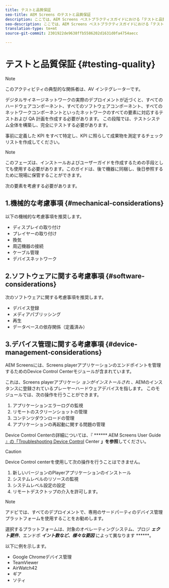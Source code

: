 ```yaml
---
title: テストと品質保証
seo-title: AEM Screens のテストと品質保証
description: ここでは、AEM Screens ベストプラクティスガイドにおける「テストと品質保証」について説明します
seo-description: ここでは、AEM Screens ベストプラクティスガイドにおける「テストと品質保証」について説明します
translation-type: tm+mt
source-git-commit: 2301922de9638ffb5586202d1631d0fa4754aecc

---
```



# テストと品質保証 {#testing-quality}

>[!NOTE]
>
>このアクティビティの典型的な関係者は、AV インテグレーターです。

デジタルサイネージネットワークの実際のデプロイメントが近づくと、すべてのハードウェアコンポーネント、すべてのソフトウェアコンポーネント、すべてのネットワークコンポーネントといったネットワークのすべての要素に対応するテストおよび QA 計画を作成する必要があります。
この段階では、テストシステム全体を構築し、完全にテストする必要があります。

事前に定義した KPI をすべて特定し、KPI に照らして成果物を測定するチェックリストを作成してください。

>[!NOTE]
> このフェーズは、インストールおよびユーザーガイドを作成するための手段としても使用する必要があります。このガイドは、後で機器に同梱し、後日参照するために現場に保管することができます。

次の要素を考慮する必要があります。

## 1.機械的な考慮事項 {#mechanical-considerations}

以下の機械的な考慮事項を推奨します。

* ディスプレイの取り付け
* プレイヤーの取り付け
* 換気
* 周辺機器の接続
* ケーブル管理
* デバイスネットワーク

## 2.ソフトウェアに関する考慮事項 {#software-considerations}

次のソフトウェアに関する考慮事項を推奨します。

* デバイス登録
* メディアパブリッシング
* 再生
* データベースの依存関係（定義済み）


## 3.デバイス管理に関する考慮事項 {#device-management-considerations}


AEM Screensには、Screens playerアプリケーションのエンドポイントを管理するためのDevice Control Centerモジュールが含まれています。

これは、Screens playerアプリケーシ *ョンがインストールされ* 、AEMのインスタンスに登録されているプレーヤーハードウェアデバイスを指します。
このモジュールでは、次の操作を行うことができます。

1. アプリケーションエラーログの監視
1. リモートのスクリーンショットの管理
1. コンテンツダウンロードの管理
1. アプリケーションの再起動に関する問題の管理

Device Control Centerの詳細については、『 ****** AEM Screens User Guide [』の「Troubleshooting Device Control](https://helpx.adobe.com/experience-manager/6-5/screens/using/monitoring-screens.html) Center **」を参照**&#x200B;してください。

>[!CAUTION]
> Device Control centerを使用して次の操作を行うことはできません。
>
> 1. 新しいバージョンのPlayerアプリケーションのインストール
> 1. システムレベルのリソースの監視
> 1. システムレベル設定の設定
> 1. リモートデスクトップの介入を許可します。



>[!NOTE]
> アドビでは、すべてのデプロイメントで、専用のサードパーティのデバイス管理プラットフォームを使用することをお勧めします。

選択するプラットフォームは、対象のオペレーティングシステム、プロジ ***ェクト要件***、エンドポ ***イント数など、様々な要因*** によって異なります ******。

以下に例を示します。

* Google Chromeデバイス管理
* TeamViewer
* AirWatch42
* ギア
* ソティ